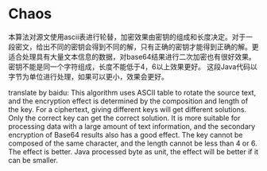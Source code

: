 # Chaos
本算法对源文使用ascii表进行轮替，加密效果由密钥的组成和长度决定。对于一段密文，给出不同的密钥会得到不同的解，只有正确的密钥才能得到正确的解。更适合处理具有大量文本信息的数据，对base64结果进行二次加密也有很好效果。
密钥不能是同一个字符组成，长度不能低于4，6以上效果更好。
这段Java代码以字节为单位进行处理，如果可以更小，效果会更好。

translate by baidu:
This algorithm uses ASCII table to rotate the source text, and the encryption effect is determined by the composition and length of the key. For a ciphertext, giving different keys will get different solutions. Only the correct key can get the correct solution. It is more suitable for processing data with a large amount of text information, and the secondary encryption of Base64 results also has a good effect.
The key cannot be composed of the same character, and the length cannot be less than 4 or 6. The effect is better.
Java processed byte as unit, the effect will be better if it can be smaller.
